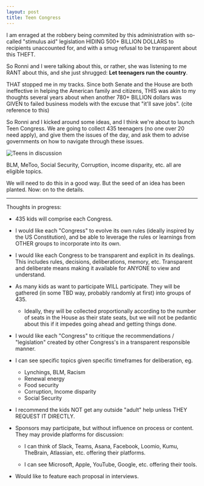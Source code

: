 ```yaml
---
layout: post
title: Teen Congress
---
```


I am enraged at the robbery being commited by this administration with
so-called "stimulus aid" legislation HIDING 500+ BILLION DOLLARS to
recipients unaccounted for, and with a smug refusal to be transparent
about this THEFT.

So Ronni and I were talking about this, or rather, she was listening
to me RANT about this, and she just shrugged: **Let teenagers run the
country**. 

THAT stopped me in my tracks. Since both Senate and the House are both
ineffective in helping the American family and citizens, THIS was akin
to my thoughts several years about when another 780+ BILLION dollars
was GIVEN to failed business models with the excuse that "it'll save
jobs". (cite reference to this)

So Ronni and I kicked around some ideas, and I think we're about to
launch Teen Congress. We are going to collect 435 teenagers (no one
over 20 need apply), and give them the issues of the day, and ask them
to advise governments on how to navigate through these issues.

![Teens in discussion](https://storage.googleapis.com/afs-prod/media/media:d4c5d321092d46048439c38dc3f490f3/800.jpeg)

BLM, MeToo, Social Security, Corruption, income disparity, etc. all
are eligible topics. 

We will need to do this in a good way. But the seed of an idea has
been planted. Now: on to the details.

---

Thoughts in progress: 

* 435 kids will comprise each Congress.  

* I would like each "Congress" to evolve its own rules (ideally
  inspired by the US Constitution), and be able to leverage the rules
  or learnings from OTHER groups to incorporate into its own.

* I would like each Congress to be transparent and explicit in its
  dealings. This includes rules, decisions, deliberations, memory,
  etc. Transparent and deliberate means making it available for ANYONE
  to view and understand.

* As many kids as want to participate WILL participate. They will be
  gathered (in some TBD way, probably randomly at first) into groups
  of 435.

  * Ideally, they will be collected proportionally according to the
    number of seats in the House as their state seats, but we will not
    be pedantic about this if it impedes going ahead and getting
    things done.

* I would like each "Congress" to critique the recommendations /
  "legislation" created by other Congress's in a transparent
  responsible manner.

* I can see specific topics given specific timeframes for deliberation, eg. 
  * Lynchings, BLM, Racism
  * Renewal energy
  * Food security
  * Corruption, Income disparity
  * Social Security

* I recommend the kids NOT get any outside "adult" help unless THEY
  REQUEST IT DIRECTLY.

* Sponsors may participate, but without influence on process or
  content. They may provide platforms for discussion:

  * I can think of Slack, Teams, Asana, Facebook, Loomio, Kumu,
    TheBrain, Atlassian, etc. offering their platforms.

  * I can see Microsoft, Apple, YouTube, Google, etc. offering their
    tools.

* Would like to feature each proposal in interviews.


